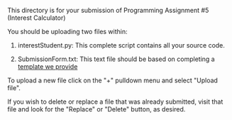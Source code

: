 This directory is for your submission of Programming Assignment #5 (Interest Calculator)

You should be uploading two files within:

1. interestStudent.py: This complete script contains all your source code.

2. SubmissionForm.txt: This text file should be based on completing a [template we provide](https://canvas.slu.edu/courses/12465/files/210443/preview)


To upload a new file click on the "+" pulldown menu and select "Upload file".

If you wish to delete or replace a file that was already submitted,
visit that file and look for the "Replace" or "Delete" button, as
desired.
